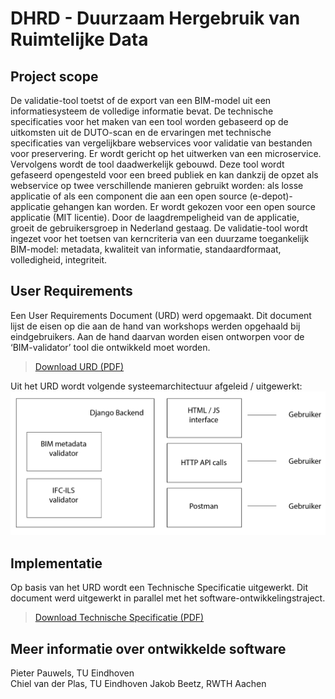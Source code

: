 # DHRD - Duurzaam Hergebruik van Ruimtelijke Data

## Project scope
De validatie-tool toetst of de export van een BIM-model uit een informatiesysteem de volledige informatie bevat. De technische specificaties voor het maken van een tool worden gebaseerd op de uitkomsten uit de DUTO-scan en de ervaringen met technische specificaties van vergelijkbare webservices voor validatie van bestanden voor preservering. Er wordt gericht op het uitwerken van een microservice. Vervolgens wordt de tool daadwerkelijk gebouwd. Deze tool wordt gefaseerd opengesteld voor een breed publiek en kan dankzij de opzet als webservice op twee verschillende manieren gebruikt worden: als losse applicatie of als een component die aan een open source (e-depot)-applicatie gehangen kan worden. Er wordt gekozen voor een open source applicatie (MIT licentie). Door de laagdrempeligheid van de applicatie, groeit de gebruikersgroep in Nederland gestaag. De validatie-tool wordt ingezet voor het toetsen van kerncriteria van een duurzame toegankelijk BIM-model: metadata, kwaliteit van informatie, standaardformaat, volledigheid, integriteit.

## User Requirements
Een User Requirements Document (URD) werd opgemaakt. Dit document lijst de eisen op die aan de hand van workshops werden opgehaald bij eindgebruikers. Aan de hand daarvan worden eisen ontworpen voor de ‘BIM-validator’ tool die ontwikkeld moet worden.

> [Download URD (PDF)](../1.%20User%20requirements/03.%2020211209_URD.pdf)

Uit het URD wordt volgende systeemarchitectuur afgeleid / uitgewerkt:
![Systeemarchitectuur](figures/DHRD-01.png)

## Implementatie
Op basis van het URD wordt een Technische Specificatie uitgewerkt. Dit document werd uitgewerkt in parallel met het software-ontwikkelingstraject.

> [Download Technische Specificatie (PDF)](../2.%20Technische%20specificatie/04.%2020220821_techspec%20v0.2.1.pdf)

## Meer informatie over ontwikkelde software
Pieter Pauwels, TU Eindhoven  
Chiel van der Plas, TU Eindhoven
Jakob Beetz, RWTH Aachen


